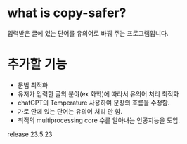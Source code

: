 # what is copy-safer?
 입력받은 글에 있는 단어를 유의어로 바꿔 주는 프로그램입니다.


 # 추가할 기능
 - 문법 최적화
 - 유저가 입력한 글의 분야(ex 화학)에 따라서 유의어 처리 최적화
 - chatGPT의 Temperature 사용하여 문장의 흐름을 수정함.
 - 가로 안에 있는 단어는 유의어 처리 안 함.
 - 최적의 multiprocessing core 수를 알아내는 인공지능을 도입.

 release 23.5.23
